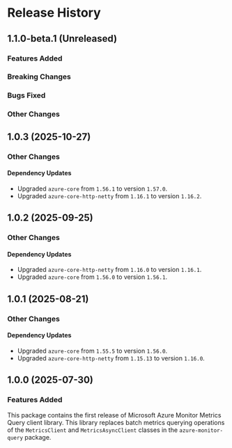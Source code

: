 # Release History

## 1.1.0-beta.1 (Unreleased)

### Features Added

### Breaking Changes

### Bugs Fixed

### Other Changes

## 1.0.3 (2025-10-27)

### Other Changes

#### Dependency Updates

- Upgraded `azure-core` from `1.56.1` to version `1.57.0`.
- Upgraded `azure-core-http-netty` from `1.16.1` to version `1.16.2`.

## 1.0.2 (2025-09-25)

### Other Changes

#### Dependency Updates

- Upgraded `azure-core-http-netty` from `1.16.0` to version `1.16.1`.
- Upgraded `azure-core` from `1.56.0` to version `1.56.1`.

## 1.0.1 (2025-08-21)

### Other Changes

#### Dependency Updates

- Upgraded `azure-core` from `1.55.5` to version `1.56.0`.
- Upgraded `azure-core-http-netty` from `1.15.13` to version `1.16.0`.

## 1.0.0 (2025-07-30)

### Features Added

This package contains the first release of Microsoft Azure Monitor Metrics Query client library. 
This library replaces batch metrics querying operations of the `MetricsClient` and `MetricsAsyncClient` classes in the
`azure-monitor-query` package.
